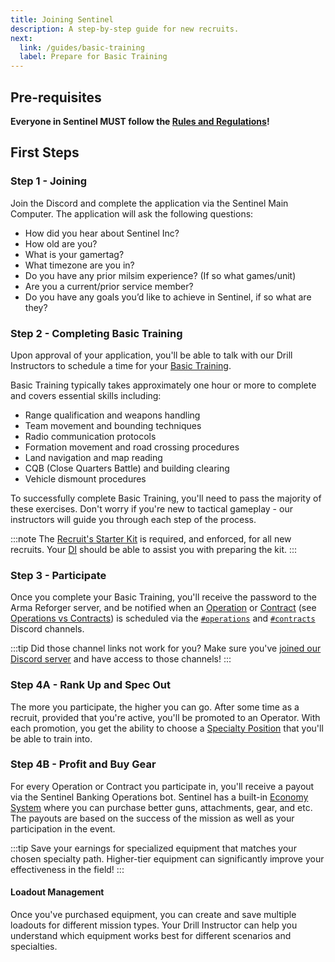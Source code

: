 ```yaml
---
title: Joining Sentinel
description: A step-by-step guide for new recruits.
next:
  link: /guides/basic-training
  label: Prepare for Basic Training
---
```


## Pre-requisites

**Everyone in Sentinel MUST follow the [Rules and Regulations](/reference/rules-and-regulations)!**

## First Steps

### Step 1 - Joining

Join the Discord and complete the application via the Sentinel Main Computer. The application will ask the following questions:

- How did you hear about Sentinel Inc?
- How old are you?
- What is your gamertag?
- What timezone are you in?
- Do you have any prior milsim experience? (If so what games/unit)
- Are you a current/prior service member?
- Do you have any goals you’d like to achieve in Sentinel, if so what are they?

### Step 2 - Completing Basic Training

Upon approval of your application, you'll be able to talk with our Drill Instructors to schedule a time for your [Basic Training](/guides/basic-training).

Basic Training typically takes approximately one hour or more to complete and covers essential skills including:

- Range qualification and weapons handling
- Team movement and bounding techniques
- Radio communication protocols
- Formation movement and road crossing procedures
- Land navigation and map reading
- CQB (Close Quarters Battle) and building clearing
- Vehicle dismount procedures

To successfully complete Basic Training, you'll need to pass the majority of these exercises. Don't worry if you're new to tactical gameplay - our instructors will guide you through each step of the process.

:::note
The [Recruit's Starter Kit](/reference/starter-kit) is required, and enforced, for all new recruits. Your [DI](/reference/terms#DI) should be able to assist you with preparing the kit.
:::

### Step 3 - Participate

Once you complete your Basic Training, you'll receive the password to the Arma Reforger server, and be notified when an [Operation](/reference/events#operations) or [Contract](/reference/events#contracts) (see [Operations vs Contracts](/reference/events/#operations-vs-contracts)) is scheduled via the [`#operations`](https://discord.com/channels/1282118590568599695/1282140695574085652) and [`#contracts`](https://discord.com/channels/1282118590568599695/1284120938287202324) Discord channels.

:::tip
Did those channel links not work for you? Make sure you've [joined our Discord server](https://discord.gg/Rm6AvU5J6t) and have access to those channels!
:::

### Step 4A - Rank Up and Spec Out

The more you participate, the higher you can go. After some time as a recruit, provided that you're active, you'll be promoted to an Operator. With each promotion, you get the ability to choose a [Specialty Position](/guides/specialties) that you'll be able to train into.

### Step 4B - Profit and Buy Gear

For every Operation or Contract you participate in, you'll receive a payout via the Sentinel Banking Operations bot. Sentinel has a built-in [Economy System](/guides/banking-operations) where you can purchase better guns, attachments, gear, and etc. The payouts are based on the success of the mission as well as your participation in the event.

:::tip
Save your earnings for specialized equipment that matches your chosen specialty path. Higher-tier equipment can significantly improve your effectiveness in the field!
:::

#### Loadout Management

Once you've purchased equipment, you can create and save multiple loadouts for different mission types. Your Drill Instructor can help you understand which equipment works best for different scenarios and specialties.
